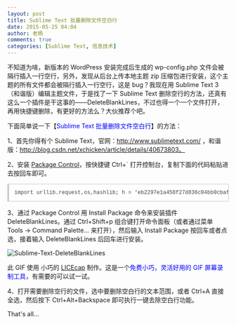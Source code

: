 ```yaml
---
layout: post
title: Sublime Text 批量删除文件空白行
date: 2015-05-25 04:04
author: 老杨
comments: true
categories: [Sublime Text, 信息技术]
---
```

不知道为啥，新版本的 WordPress 安装完成后生成的 wp-config.php 文件会被隔行插入一行空行，另外，发现从后台上传本地主题 zip 压缩包进行安装，这个主题的所有文件都会被隔行插入一行空行，这是 bug？我现在用 Sublime Text 3 （和谐版）编辑主题文件，于是找了一下 Sublime Text 删除空行的方法，还真有这么一个插件是干这事的——DeleteBlankLines，不过也得一个一个文件打开，再用快捷键删除，有更好的方法么？大伙推荐个吧。

<!--more-->

下面简单说一下【<span style = "color:blue;">Sublime Text 批量删除文件空白行</span>】的方法：

1、首先你得有个 Sublime Text，官网：http://www.sublimetext.com/ ，和谐版：http://blog.csdn.net/xchicken/article/details/40673803。

2、安装 <a href="https://packagecontrol.io/installation#st3" target="_blank" rel="nofollow">Package Control</a>，按快捷键 Ctrl+<span style = "color:red;">`</span> 打开控制台，复制下面的代码粘贴进去按回车即可。

<pre style="margin:15px 0;font:100 12px/18px monaco, andale mono, courier new;padding:10px 12px;border:#ccc 1px solid;border-left-width:4px;background-color:#fefefe;box-shadow:0 0 4px #eee;word-break:break-all;word-wrap:break-word;color:#444">import urllib.request,os,hashlib; h = 'eb2297e1a458f27d836c04bb0cbaf282' + 'd0e7a3098092775ccb37ca9d6b2e4b7d'; pf = 'Package Control.sublime-package'; ipp = sublime.installed_packages_path(); urllib.request.install_opener( urllib.request.build_opener( urllib.request.ProxyHandler()) ); by = urllib.request.urlopen( 'http://packagecontrol.io/' + pf.replace(' ', '%20')).read(); dh = hashlib.sha256(by).hexdigest(); print('Error validating download (got %s instead of %s), please try manual install' % (dh, h)) if dh != h else open(os.path.join( ipp, pf), 'wb' ).write(by) </pre>

3、通过 Package Control 用 Install Package 命令来安装插件 DeleteBlankLines。通过 Ctrl+Shift+p 组合键打开命令面板（或者通过菜单 Tools -> Command Palette… 来打开），然后输入 Install Package 按回车或者点选，接着输入 DeleteBlankLines 后回车进行安装。

<img src="//cyhour.com/wp-content/uploads/2015/05/Sublime-Text-DeleteBlankLines.gif" alt=" Sublime-Text-DeleteBlankLines " />

此 GIF 使用 小巧的 <a href="http://www.cockos.com/licecap/" target="_blank" rel="nofollow">LICEcap</a> 制作。这是一个<span style = "color:blue;">免费小巧，灵活好用的 GIF 屏幕录制工具</span>，有需要的可以试一试。

4、打开需要删除空行的文件，选中要删除空白行的文本范围，或者 Ctrl+A 直接全选，然后按下 Ctrl+Alt+Backspace 即可执行一键去除空白行功能。

That's all…

